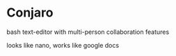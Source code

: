 # Conjaro
bash text-editor with multi-person collaboration features

looks like nano, works like google docs

